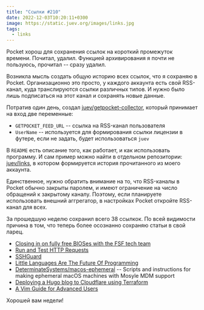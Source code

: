 ```yaml
---
title: "Ссылки #210"
date: 2022-12-03T10:20:11+0300
image: https://static.juev.org/images/links.jpg
tags: 
  - links
---
```


Pocket хорош для сохранения ссылок на короткий промежуток времени. Почитал, удалил.
Функцией архивирования я почти не пользуюсь, прочитал -- сразу удалил.

Возникла мысль создать общую историю всех ссылок, что я сохраняю в Pocket.
Организационно это просто, у каждого аккаунта есть свой RSS-канал, куда транслируются ссылки различных типов.
И нужно было лишь подписаться на этот канал и сохранять новые данные.

Потратив один день, создал [juev/getpocket-collector](https://github.com/juev/getpocket-collector),
который принимает на вход две переменные:

- `GETPOCKET_FEED_URL` -- ссылка на RSS-канал пользователя
- `UserName` -- используется для формирования ссылки лицензии в футере, если не
задать, будет использоваться `juev`

В `README` есть описание того, как работает, и как использовать программу. И сам
пример можно найти в отдельном репозитории: [juev/links](https://github.com/juev/links),
в котором формируется история прочитанного из моего аккаунта.

Единственное, нужно обратить внимание на то, что RSS-каналы в Pocket обычно
закрыты паролем, и имеют ограничение на число обращений к закрытому каналу.
Поэтому, если планируете использовать внешний аггрегатор, в настройках Pocket
откройте RSS-канал для всех.

За прошедшую неделю сохранил всего 38 ссылкок. По всей видимости причина в том,
что теперь более осознанно сохраняю статьи в свой ларец.

- [Closing in on fully free BIOSes with the FSF tech team](https://www.fsf.org/blogs/sysadmin/closing-in-on-fully-free-bioses-with-the-fsf-tech-team)
- [Run and Test HTTP Requests](https://hurl.dev/)
- [SSHGuard](https://www.sshguard.net/)
- [Little Languages Are The Future Of Programming](https://chreke.com/little-languages.html)
- [DeterminateSystems/macos-ephemeral](https://github.com/DeterminateSystems/macos-ephemeral) -- Scripts and instructions for making ephemeral macOS machines with Mosyle MDM support
- [Deploying a Hugo blog to Cloudflare using Terraform](https://bialon.net/post/deploying-hugo-blog-to-cloudflare-with-terraform/)
- [A Vim Guide for Advanced Users](https://thevaluable.dev/vim-advanced/)

Хорошей вам недели!
